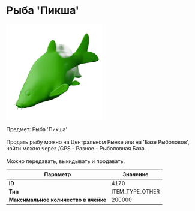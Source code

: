 # Рыба 'Пикша'

![Item Image](../img/4170.webp?raw=true)

Предмет: Рыба 'Пикша'<br><br>Продать рыбу можно на Центральном Рынке или на 'Базе Рыболовов', <br>найти можно через /GPS - Разное - Рыболовная База.<br><br>Можно передавать, выкидывать и продавать.


| Параметр | Значение |
|----------|----------|
| **ID** | 4170 |
| **Тип** | ITEM_TYPE_OTHER |
| **Максимальное количество в ячейке** | 200000 |

